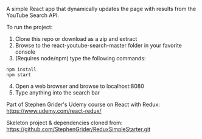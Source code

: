 A simple React app that dynamically updates the page with results from the YouTube Search API.

To run the project:
1. Clone this repo or download as a zip and extract
2. Browse to the react-youtube-search-master folder in your favorite console
3. (Requires node/npm) type the following commands:
```
npm install
npm start
```
4. Open a web browser and browse to localhost:8080
5. Type anything into the search bar

Part of Stephen Grider's Udemy course on React with Redux: https://www.udemy.com/react-redux/

Skeleton project & dependencies cloned from:
https://github.com/StephenGrider/ReduxSimpleStarter.git